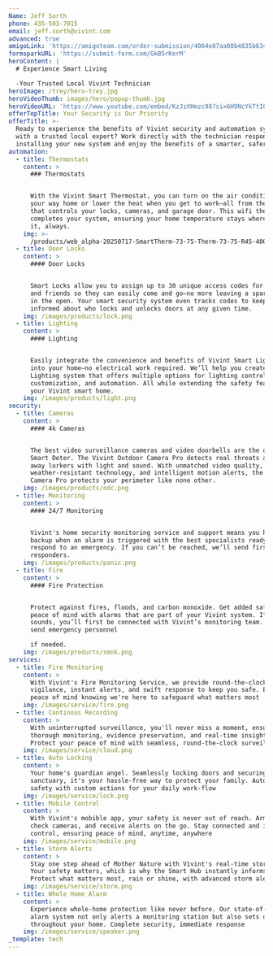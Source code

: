 ```yaml
---
Name: Jeff Sorth
phone: 435-503-7015
email: jeff.sorth@vivint.com
advanced: true
amigoLink: 'https://amigoteam.com/order-submission/4064e07aa08b4835b634d5688be019bb'
formsparkURL: 'https://submit-form.com/GkB5rKerM'
heroContent: |
  # Experience Smart Living

  -Your Trusted Local Vivint Technician
heroImage: /trey/hero-trey.jpg
heroVideoThumb: images/hero/popup-thumb.jpg
heroVideoURL: 'https://www.youtube.com/embed/KzJzXHmzc98?si=6H9NcYkTtI0TeCpI'
offerTopTitle: Your Security is Our Priority
offerTitle: >-
  Ready to experience the benefits of Vivint security and automation systems
  with a trusted local expert? Work directly with the technician responsible for
  installing your new system and enjoy the benefits of a smarter, safer home.
automation:
  - title: Thermostats
    content: >
      ### Thermostats


      With the Vivint Smart Thermostat, you can turn on the air conditioning on
      your way home or lower the heat when you get to work—all from the same app
      that controls your locks, cameras, and garage door. This wifi thermostat
      completes your system, ensuring your home temperature stays where you want
      it, always.
    img: >-
      /products/web_alpha-20250717-SmartTherm-73-75-Therm-73-75-R45-4000x4000.png
  - title: Door Locks
    content: >
      #### Door Locks


      Smart Locks allow you to assign up to 30 unique access codes for family
      and friends so they can easily come and go—no more leaving a spare key out
      in the open. Your smart security system even tracks codes to keep you
      informed about who locks and unlocks doors at any given time.
    img: /images/products/lock.png
  - title: Lighting
    content: >
      #### Lighting


      Easily integrate the convenience and benefits of Vivint Smart Lighting
      into your home—no electrical work required. We’ll help you create a Smart
      Lighting system that offers multiple options for lighting control,
      customization, and automation. All while extending the safety features of
      your Vivint smart home.
    img: /images/products/light.png
security:
  - title: Cameras
    content: >
      #### 4k Cameras


      The best video surveillance cameras and video doorbells are the ones use
      Smart Deter. The Vivint Outdoor Camera Pro detects real threats and scares
      away lurkers with light and sound. With unmatched video quality,
      weather-resistant technology, and intelligent motion alerts, the Outdoor
      Camera Pro protects your perimeter like none other.
    img: /images/products/odc.png
  - title: Monitoring
    content: >
      #### 24/7 Monitoring


      Vivint's home security monitoring service and support means you have
      backup when an alarm is triggered with the best specialists ready to
      respond to an emergency. If you can’t be reached, we’ll send first
      responders.
    img: /images/products/panic.png
  - title: Fire
    content: >
      #### Fire Protection


      Protect against fires, floods, and carbon monoxide. Get added safety and
      peace of mind with alarms that are part of your Vivint system. If an alarm
      sounds, you’ll first be connected with Vivint’s monitoring team. They’ll
      send emergency personnel

      if needed.
    img: /images/products/smok.png
services:
  - title: Fire Monitoring
    content: >
      With Vivint's Fire Monitoring Service, we provide round-the-clock
      vigilance, instant alerts, and swift response to keep you safe. Enjoy
      peace of mind knowing we're here to safeguard what matters most
    img: /images/service/fire.png
  - title: Continous Recording
    content: >
      With uninterrupted surveillance, you'll never miss a moment, ensuring
      thorough monitoring, evidence preservation, and real-time insights.
      Protect your peace of mind with seamless, round-the-clock surveillance.
    img: /images/service/cloud.png
  - title: Auto Locking
    content: >
      Your home's guardian angel. Seamlessly locking doors and securing your
      sanctuary, it's your hassle-free way to protect your family. Automate your
      safety with custom actions for your daily work-flow
    img: /images/service/lock.png
  - title: Mobile Control
    content: >
      With Vivint's mobible app, your safety is never out of reach. Arm/disarm,
      check cameras, and receive alerts on the go. Stay connected and in
      control, ensuring peace of mind, anytime, anywhere
    img: /images/service/mobile.png
  - title: Storm Alerts
    content: >
      Stay one step ahead of Mother Nature with Vivint's real-time storm alerts.
      Your safety matters, which is why the Smart Hub instantly informs you.
      Protect what matters most, rain or shine, with advanced storm alerts
    img: /images/service/storm.png
  - title: Whole Home Alarm
    content: >
      Experience whole-home protection like never before. Our state-of-the-art
      alarm system not only alerts a monitoring station but also sets off sirens
      throughout your home. Complete security, immediate response
    img: /images/service/speaker.png
_template: tech
---
```


